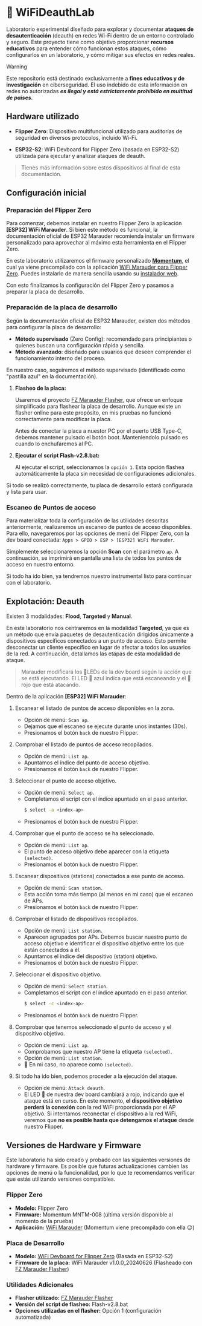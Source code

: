 # 🧪 WiFiDeauthLab

Laboratorio experimental diseñado para explorar y documentar **ataques de desautenticación** (deauth) en redes Wi-Fi dentro de un entorno controlado y seguro. Este proyecto tiene como objetivo proporcionar **recursos educativos** para entender cómo funcionan estos ataques, cómo configurarlos en un laboratorio, y cómo mitigar sus efectos en redes reales.

> [!WARNING]
> Este repositorio está destinado exclusivamente a **fines educativos y de investigación** en ciberseguridad. El uso indebido de esta información en redes no autorizadas ***es ilegal y está estrictamente prohibido en multitud de paises***.

## Hardware utilizado

- **Flipper Zero**: Dispositivo multifuncional utilizado para auditorías de seguridad en diversos protocolos, incluido Wi-Fi.

- **ESP32-S2**: WiFi Devboard for Flipper Zero (basada en ESP32-S2) utilizada para ejecutar y analizar ataques de deauth.

> Tienes más información sobre estos dispositivos al final de esta documentación.

## Configuración inicial

### Preparación del Flipper Zero
Para comenzar, debemos instalar en nuestro Flipper Zero la aplicación **[ESP32] WiFi Marauder**. Si bien este método es funcional, la documentación oficial de ESP32 Marauder recomienda instalar un firmware personalizado para aprovechar al máximo esta herramienta en el Flipper Zero.

En este laboratorio utilizaremos el firmware personalizado [**Momentum**](https://github.com/Next-Flip/Momentum-Firmware), el cual ya viene precompilado con la aplicación [WiFi Marauder para Flipper Zero](https://github.com/0xchocolate/flipperzero-wifi-marauder). Puedes instalarlo de manera sencilla usando su [instalador web](https://momentum-fw.dev/update/).

Con esto finalizamos la configuración del Flipper Zero y pasamos a preparar la placa de desarrollo.


### Preparación de la placa de desarrollo

Según la documentación oficial de ESP32 Marauder, existen dos métodos para configurar la placa de desarrollo:  
- **Método supervisado** (Zero Config): recomendado para principiantes o quienes buscan una configuración rápida y sencilla.  
- **Método avanzado**: diseñado para usuarios que deseen comprender el funcionamiento interno del proceso.

En nuestro caso, seguiremos el método supervisado (identificado como "pastilla azul" en la documentación).

1. **Flasheo de la placa:**  

   Usaremos el proyecto [FZ Marauder Flasher](https://github.com/UberGuidoZ/Flipper/tree/main/Wifi_DevBoard/FZ_Marauder_Flasher), que ofrece un enfoque simplificado para flashear la placa de desarrollo. Aunque existe un flasher online para este propósito, en mis pruebas no funcionó correctamente para modificar la placa.

   Antes de conectar la placa a nuestor PC por el puerto USB Type-C, debemos mantener pulsado el botón boot. Manteniendolo pulsado es cuando lo enchufaremos al PC.

2. **Ejecutar el script Flash-v2.8.bat:**  

    Al ejecutar el script, seleccionamos la `opción 1`. Esta opción flashea automáticamente la placa sin necesidad de configuraciones adicionales.

Si todo se realizó correctamente, tu placa de desarrollo estará configurada y lista para usar.

### Escaneo de Puntos de acceso

Para materializar toda la configuración de las utilidades descritas anteriormente, realizaremos un escaneo de puntos de acceso disponibles. Para ello, navegaremos por las opciones de menú del Flipper Zero, con la dev board conectada: `Apps > GPIO > ESP > [ESP32] WiFi Marauder`. 

Simplemente seleccionaremos la opción **Scan** con el parámetro `ap`. A continuación, se imprimirá en pantalla una lista de todos los puntos de acceso en nuestro entorno. 

Si todo ha ido bien, ya tendremos nuestro instrumental listo para continuar con el laboratorio.

## Explotación: Deauth

Existen 3 modalidades: **Flood**, **Targeted** y **Manual**.

En este laboratorio nos centraremos en la modalidad **Targeted**, ya que es un método que envía paquetes de desautenticación dirigidos únicamente a dispositivos específicos conectados a un punto de acceso. Esto permite desconectar un cliente específico en lugar de afectar a todos los usuarios de la red. A continuación, detallamos las etapas de esta modalidad de ataque.

> Marauder modificará los 🚨LEDs de la dev board según la acción que se está ejecutando. El LED 🔵 azul indica que está escaneando y el 🔴 rojo que está atacando.

Dentro de la aplicación **[ESP32] WiFi Marauder**:

1. Escanear el listado de puntos de acceso disponibles en la zona.
    - Opción de menú: `Scan ap`.
    - Dejamos que el escaneo se ejecute durante unos instantes (30s).
    - Presionamos el botón `back` de nuestro Flipper.

2. Comprobar el listado de puntos de acceso recopilados.
    - Opción de menú: `List ap`.
    - Apuntamos el índice del punto de acceso objetivo.
    - Presionamos el botón `back` de nuestro Flipper.

3. Seleccionar el punto de acceso objetivo.
    - Opción de menú: `Select ap`.
    - Completamos el script con el índice apuntado en el paso anterior.
        ```bash
        $ select -a <index-ap>
        ```
    - Presionamos el botón `back` de nuestro Flipper.

4. Comprobar que el punto de acceso se ha seleccionado.
    - Opción de menú: `List ap`.
    - El punto de acceso objetivo debe aparecer con la etiqueta `(selected)`.
    - Presionamos el botón `back` de nuestro Flipper.

5. Escanear dispositivos (stations) conectados a ese punto de acceso.
    - Opción de menú: `Scan station`.
    - Esta acción toma más tiempo (al menos en mi caso) que el escaneo de APs.
    - Presionamos el botón `back` de nuestro Flipper.

6. Comprobar el listado de dispositivos recopilados.
    - Opción de menú: `List station`.
    - Aparecen agrupados por APs. Debemos buscar nuestro punto de acceso objetivo e identificar el dispositivo objetivo entre los que están conectados a él.
    - Apuntamos el índice del dispositivo (station) objetivo.
    - Presionamos el botón `back` de nuestro Flipper.

7. Seleccionar el dispositivo objetivo.
    - Opción de menú: `Select station`.
    - Completamos el script con el índice apuntado en el paso anterior.
        ```bash
        $ select -c <index-ap>
        ```
    - Presionamos el botón `back` de nuestro Flipper.

8. Comprobar que tenemos seleccionado el punto de acceso y el dispositivo objetivo.
    - Opción de menú: `List ap`.
    - Comprobamos que nuestro AP tiene la etiqueta `(selected)`.
    - Opción de menú: `List station`.
    - 🤔 En mi caso, no aparece como `(selected)`.

9. Si todo ha ido bien, podemos proceder a la ejecución del ataque.
    - Opción de menú: `Attack deauth`.
    - El LED 🚨 de nuestra dev board cambiará a rojo, indicando que el ataque está en curso. En este momento, **el dispositivo objetivo perderá la conexión** con la red WiFi proporcionada por el AP objetivo. Si intentamos reconectar el dispositivo a la red WiFi, veremos que **no es posible hasta que detengamos el ataque** desde nuestro Flipper.

## Versiones de Hardware y Firmware

Este laboratorio ha sido creado y probado con las siguientes versiones de hardware y firmware. Es posible que futuras actualizaciones cambien las opciones de menú o la funcionalidad, por lo que te recomendamos verificar que estás utilizando versiones compatibles.

### Flipper Zero
- **Modelo:** Flipper Zero
- **Firmware:** Momentum MNTM-008 (última versión disponible al momento de la prueba)
- **Aplicación:** [WiFi Marauder](https://github.com/0xchocolate/flipperzero-wifi-marauder) (Momentum viene precompilado con ella 😉)

### Placa de Desarrollo
- **Modelo:** [WiFi Devboard for Flipper Zero](https://shop.flipperzero.one/collections/more-products/products/wifi-devboard) (Basada en ESP32-S2)
- **Firmware de la placa:** WiFi Marauder v1.0.0_20240626 (Flasheado con [FZ Marauder Flasher](https://github.com/UberGuidoZ/Flipper/tree/main/Wifi_DevBoard/FZ_Marauder_Flasher))

### Utilidades Adicionales
- **Flasher utilizado:** [FZ Marauder Flasher](https://github.com/UberGuidoZ/Flipper/tree/main/Wifi_DevBoard/FZ_Marauder_Flasher)
- **Versión del script de flasheo:** Flash-v2.8.bat
- **Opciones utilizadas en el flasher:** Opción 1 (configuración automatizada)